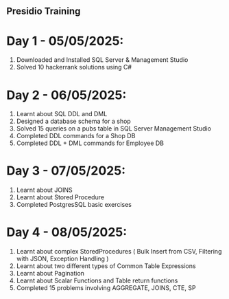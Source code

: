 ## Presidio Training

# Day 1 - 05/05/2025: 
1) Downloaded and Installed SQL Server & Management Studio  
2) Solved 10 hackerrank solutions using C#

# Day 2 - 06/05/2025: 
1) Learnt about SQL DDL and DML
2) Designed a database schema for a shop
3) Solved 15 queries on a pubs table in SQL Server Management Studio
4) Completed DDL commands for a Shop DB
5) Completed DDL + DML commands for Employee DB

# Day 3 - 07/05/2025:
1) Learnt about JOINS
2) Learnt about Stored Procedure
3) Completed PostgresSQL basic exercises

# Day 4 - 08/05/2025:
1) Learnt about complex StoredProcedures ( Bulk Insert from CSV, Filtering with JSON, Exception Handling )
2) Learnt about two different types of Common Table Expressions 
3) Learnt about Pagination
4) Learnt about Scalar Functions and Table return functions
5) Completed 15 problems involving AGGREGATE, JOINS, CTE, SP